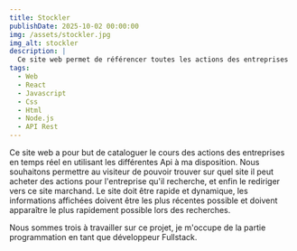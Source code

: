 ```yaml
---
title: Stockler
publishDate: 2025-10-02 00:00:00
img: /assets/stockler.jpg
img_alt: stockler
description: |
  Ce site web permet de référencer toutes les actions des entreprises
tags:
  - Web
  - React
  - Javascript
  - Css
  - Html
  - Node.js
  - API Rest
---
```


Ce site web a pour but de cataloguer le cours des actions des entreprises en temps réel en utilisant les différentes Api à ma disposition. Nous souhaitons permettre au visiteur de pouvoir trouver sur quel site il peut acheter des actions pour l'entreprise qu'il recherche, et enfin le rediriger vers ce site marchand.
Le site doit être rapide et dynamique, les informations affichées doivent être les plus récentes possible et doivent apparaître le plus rapidement possible lors des recherches.

Nous sommes trois à travailler sur ce projet, je m'occupe de la partie programmation en tant que développeur Fullstack.

